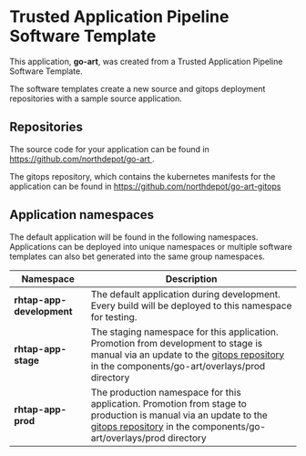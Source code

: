 # Trusted Application Pipeline Software Template

This application, **go-art**, was created from a Trusted Application Pipeline Software Template.

The software templates create a new source and gitops deployment repositories with a sample source application. 

## Repositories

The source code for your application can be found in [https://github.com/northdepot/go-art ](https://github.com/northdepot/go-art ).
 
The gitops repository, which contains the kubernetes manifests for the application can be found in 
[https://github.com/northdepot/go-art-gitops ](https://github.com/northdepot/go-art-gitops ) 

## Application namespaces 

The default application will be found in the following namespaces. Applications can be deployed into unique namespaces or multiple software templates can also bet generated into the same group namespaces.  

|  Namespace   |  Description   |  
| -------- | -------- |   
| **rhtap-app-development** | The default application during development. Every build will be deployed to this namespace for testing. | 
| **rhtap-app-stage** | The staging namespace for this application. Promotion from development to stage is manual via an update to the [gitops repository](https://github.com/northdepot/go-art-gitops ) in the components/go-art/overlays/prod directory |  
| **rhtap-app-prod** | The production namespace for this application. Promotion from stage to production is manual via an update to the [gitops repository](https://github.com/northdepot/go-art-gitops ) in the components/go-art/overlays/prod directory | 